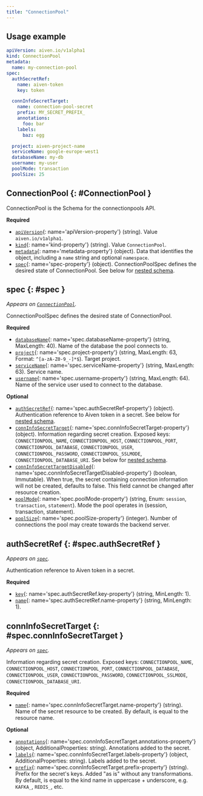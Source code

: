 ```yaml
---
title: "ConnectionPool"
---
```


## Usage example

```yaml
apiVersion: aiven.io/v1alpha1
kind: ConnectionPool
metadata:
  name: my-connection-pool
spec:
  authSecretRef:
    name: aiven-token
    key: token

  connInfoSecretTarget:
    name: connection-pool-secret
    prefix: MY_SECRET_PREFIX_
    annotations:
      foo: bar
    labels:
      baz: egg

  project: aiven-project-name
  serviceName: google-europe-west1
  databaseName: my-db
  username: my-user
  poolMode: transaction
  poolSize: 25
```

## ConnectionPool {: #ConnectionPool }

ConnectionPool is the Schema for the connectionpools API.

**Required**

- [`apiVersion`](#apiVersion-property){: name='apiVersion-property'} (string). Value `aiven.io/v1alpha1`.
- [`kind`](#kind-property){: name='kind-property'} (string). Value `ConnectionPool`.
- [`metadata`](#metadata-property){: name='metadata-property'} (object). Data that identifies the object, including a `name` string and optional `namespace`.
- [`spec`](#spec-property){: name='spec-property'} (object). ConnectionPoolSpec defines the desired state of ConnectionPool. See below for [nested schema](#spec).

## spec {: #spec }

_Appears on [`ConnectionPool`](#ConnectionPool)._

ConnectionPoolSpec defines the desired state of ConnectionPool.

**Required**

- [`databaseName`](#spec.databaseName-property){: name='spec.databaseName-property'} (string, MaxLength: 40). Name of the database the pool connects to.
- [`project`](#spec.project-property){: name='spec.project-property'} (string, MaxLength: 63, Format: `^[a-zA-Z0-9_-]*$`). Target project.
- [`serviceName`](#spec.serviceName-property){: name='spec.serviceName-property'} (string, MaxLength: 63). Service name.
- [`username`](#spec.username-property){: name='spec.username-property'} (string, MaxLength: 64). Name of the service user used to connect to the database.

**Optional**

- [`authSecretRef`](#spec.authSecretRef-property){: name='spec.authSecretRef-property'} (object). Authentication reference to Aiven token in a secret. See below for [nested schema](#spec.authSecretRef).
- [`connInfoSecretTarget`](#spec.connInfoSecretTarget-property){: name='spec.connInfoSecretTarget-property'} (object). Information regarding secret creation. Exposed keys: `CONNECTIONPOOL_NAME`, `CONNECTIONPOOL_HOST`, `CONNECTIONPOOL_PORT`, `CONNECTIONPOOL_DATABASE`, `CONNECTIONPOOL_USER`, `CONNECTIONPOOL_PASSWORD`, `CONNECTIONPOOL_SSLMODE`, `CONNECTIONPOOL_DATABASE_URI`. See below for [nested schema](#spec.connInfoSecretTarget).
- [`connInfoSecretTargetDisabled`](#spec.connInfoSecretTargetDisabled-property){: name='spec.connInfoSecretTargetDisabled-property'} (boolean, Immutable). When true, the secret containing connection information will not be created, defaults to false. This field cannot be changed after resource creation.
- [`poolMode`](#spec.poolMode-property){: name='spec.poolMode-property'} (string, Enum: `session`, `transaction`, `statement`). Mode the pool operates in (session, transaction, statement).
- [`poolSize`](#spec.poolSize-property){: name='spec.poolSize-property'} (integer). Number of connections the pool may create towards the backend server.

## authSecretRef {: #spec.authSecretRef }

_Appears on [`spec`](#spec)._

Authentication reference to Aiven token in a secret.

**Required**

- [`key`](#spec.authSecretRef.key-property){: name='spec.authSecretRef.key-property'} (string, MinLength: 1).
- [`name`](#spec.authSecretRef.name-property){: name='spec.authSecretRef.name-property'} (string, MinLength: 1).

## connInfoSecretTarget {: #spec.connInfoSecretTarget }

_Appears on [`spec`](#spec)._

Information regarding secret creation. Exposed keys: `CONNECTIONPOOL_NAME`, `CONNECTIONPOOL_HOST`, `CONNECTIONPOOL_PORT`, `CONNECTIONPOOL_DATABASE`, `CONNECTIONPOOL_USER`, `CONNECTIONPOOL_PASSWORD`, `CONNECTIONPOOL_SSLMODE`, `CONNECTIONPOOL_DATABASE_URI`.

**Required**

- [`name`](#spec.connInfoSecretTarget.name-property){: name='spec.connInfoSecretTarget.name-property'} (string). Name of the secret resource to be created. By default, is equal to the resource name.

**Optional**

- [`annotations`](#spec.connInfoSecretTarget.annotations-property){: name='spec.connInfoSecretTarget.annotations-property'} (object, AdditionalProperties: string). Annotations added to the secret.
- [`labels`](#spec.connInfoSecretTarget.labels-property){: name='spec.connInfoSecretTarget.labels-property'} (object, AdditionalProperties: string). Labels added to the secret.
- [`prefix`](#spec.connInfoSecretTarget.prefix-property){: name='spec.connInfoSecretTarget.prefix-property'} (string). Prefix for the secret's keys. Added "as is" without any transformations. By default, is equal to the kind name in uppercase + underscore, e.g. `KAFKA_`, `REDIS_`, etc.
